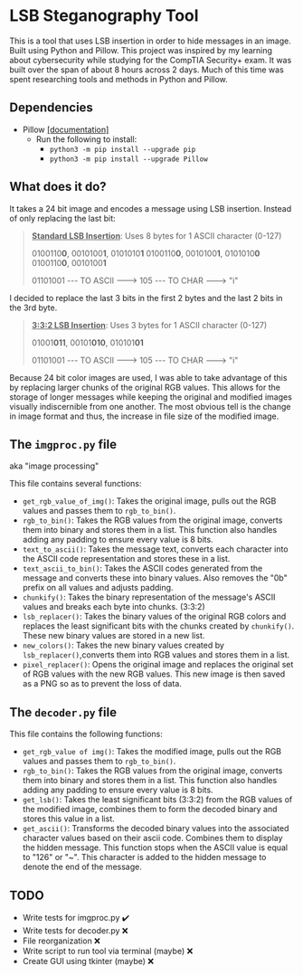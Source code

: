 # LSB Steganography Tool
This is a tool that uses LSB insertion in order to hide messages in an image. Built using Python and Pillow. This project was inspired by my learning about cybersecurity while studying for the CompTIA Security+ exam. It was built over the span of about 8 hours across 2 days. Much of this time was spent researching tools and methods in Python and Pillow. 

## Dependencies
* Pillow [[documentation]](https://pillow.readthedocs.io/en/stable/installation.html)
    * Run the following to install:
      * <code>python3 -m pip install --upgrade pip </code>
      * <code>python3 -m pip install --upgrade Pillow</code>


## What does it do?
It takes a 24 bit image and encodes a message using LSB insertion. Instead of only replacing the last bit:
> <u><b>Standard LSB Insertion</b></u>: Uses 8 bytes for 1 ASCII character (0-127)
> 
> 0100110<b>0</b>, 0010100<b>1</b>, 0101010<b>1</b> 0100110<b>0</b>, 0010100<b>1</b>, 0101010<b>0</b> 0100110<b>0</b>, 0010100<b>1</b>
> 
> 01101001 --- TO ASCII ---> 105 --- TO CHAR ---> "i" 

I decided to replace the last 3 bits in the first 2 bytes and the last 2 bits in the 3rd byte.
> <u><b>3:3:2 LSB Insertion</b></u>: Uses 3 bytes for 1 ASCII character (0-127)
> 
> 01001<b>011</b>, 00101<b>010</b>, 010101<b>01</b>
> 
> 01101001 --- TO ASCII ---> 105 --- TO CHAR ---> "i" 

Because 24 bit color images are used, I was able to take advantage of this by replacing larger chunks of the original RGB values. This allows for the storage of longer messages while keeping the original and modified images visually indiscernible from one another. The most obvious tell is the change in image format and thus, the increase in file size of the modified image.



## The <code>imgproc.py</code> file
aka "image processing"

This file contains several functions:
* <code>get_rgb_value_of_img()</code>: Takes the original image, pulls out the RGB values and passes them to <code>rgb_to_bin()</code>.
* <code>rgb_to_bin()</code>: Takes the RGB values from the original image, converts them into binary and stores them in a list. This function also handles adding any padding to ensure every value is 8 bits.
* <code>text_to_ascii()</code>: Takes the message text, converts each character into the ASCII code representation and stores these in a list.
* <code>text_ascii_to_bin()</code>: Takes the ASCII codes generated from the message and converts these into binary values. Also removes the "0b" prefix on all values and adjusts padding.
* <code>chunkify()</code>: Takes the binary representation of the message's ASCII values and breaks each byte into chunks. (3:3:2)
* <code>lsb_replacer()</code>: Takes the binary values of the original RGB colors and replaces the least significant bits with the chunks created by <code>chunkify()</code>. These new binary values are stored in a new list.
* <code>new_colors()</code>: Takes the new binary values created by <code>lsb_replacer()</code>,converts them into RGB values and stores them in a list.
* <code>pixel_replacer()</code>: Opens the original image and replaces the original set of RGB values with the new RGB values. This new image is then saved as a PNG so as to prevent the loss of data.


## The <code>decoder.py</code> file
This file contains the following functions:
* <code>get_rgb_value of img()</code>: Takes the modified image, pulls out the RGB values and passes them to <code>rgb_to_bin()</code>.
* <code>rgb_to_bin()</code>: Takes the RGB values from the original image, converts them into binary and stores them in a list. This function also handles adding any padding to ensure every value is 8 bits.
* <code>get_lsb()</code>: Takes the least significant bits (3:3:2) from the RGB values of the modified image, combines them to form the decoded binary and stores this value in a list. 
* <code>get_ascii()</code>: Transforms the decoded binary values into the associated character values based on their ascii code. Combines them to display the hidden message. This function stops when the ASCII value is equal to "126" or "~". This character is added to the hidden message to denote the end of the message.


## TODO
* Write tests for imgproc.py ✔️
* Write tests for decoder.py ❌
* File reorganization ❌
* Write script to run tool via terminal (maybe) ❌
* Create GUI using tkinter (maybe) ❌
